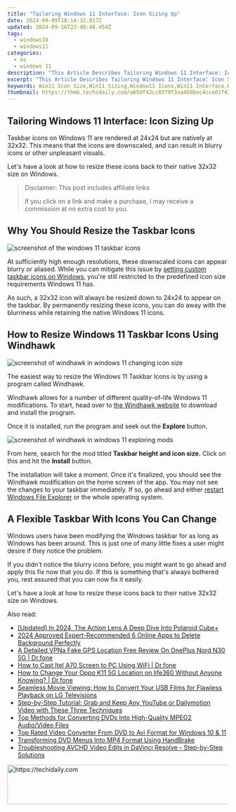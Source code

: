 ```yaml
---
title: "Tailoring Windows 11 Interface: Icon Sizing Up"
date: 2024-09-09T18:14:32.017Z
updated: 2024-09-16T23:48:48.454Z
tags:
  - windows10
  - windows11
categories:
  - os
  - windows 11
description: "This Article Describes Tailoring Windows 11 Interface: Icon Sizing Up"
excerpt: "This Article Describes Tailoring Windows 11 Interface: Icon Sizing Up"
keywords: Win11 Icon Size,Win11 Sizing,Window11 Icons,Win11 Interface,Windows11 Customize,Win11 Themes,Windows11 Layout
thumbnail: https://thmb.techidaily.com/a65df42cc8379f3aa4b0bec4cca01f43716f0f93a74b7a32e511a24eeedbecef.jpg
---
```


## Tailoring Windows 11 Interface: Icon Sizing Up

 Taskbar icons on Windows 11 are rendered at 24x24 but are natively at 32x32\. This means that the icons are downscaled, and can result in blurry icons or other unpleasant visuals.

 Let's have a look at how to resize these icons back to their native 32x32 size on Windows.

>  Disclaimer: This post includes affiliate links
>
>  If you click on a link and make a purchase, I may receive a commission at no extra cost to you.
>

## Why You Should Resize the Taskbar Icons

![screenshot of the windows 11 taskbar icons](https://static1.makeuseofimages.com/wordpress/wp-content/uploads/2023/08/screenshot_of_windows_11_taskbar_icons.jpg)

 At sufficiently high enough resolutions, these downscaled icons can appear blurry or aliased. While you can mitigate this issue by [setting custom taskbar icons on Windows](https://www.makeuseof.com/tag/change-taskbar-icons-programs-windows-10/), you're still restricted to the predefined icon size requirements Windows 11 has.

 As such, a 32x32 icon will always be resized down to 24x24 to appear on the taskbar. By permanently resizing these icons, you can do away with the blurriness while retaining the native Windows 11 icons.

## How to Resize Windows 11 Taskbar Icons Using Windhawk

![screenshot of windhawk in windows 11 changing icon size](https://static1.makeuseofimages.com/wordpress/wp-content/uploads/2023/08/screenshot_of_windhawk_windows_11_changing_icon_size-1.jpg)

 The easiest way to resize the Windows 11 Taskbar Icons is by using a program called Windhawk.

 Windhawk allows for a number of different quality-of-life Windows 11 modifications. To start, head over to [the Windhawk website](https://windhawk.net) to download and install the program.

 Once it is installed, run the program and seek out the **Explore** button.

![screenshot of windhawk in windows 11 exploring mods](https://static1.makeuseofimages.com/wordpress/wp-content/uploads/2023/08/screenshot_of_windhawk_windows_11_explore_mods-1.jpg)

 From here, search for the mod titled **Taskbar height and icon size.** Click on this and hit the **Install** button.

 The installation will take a moment. Once it's finalized, you should see the Windhawk modification on the home screen of the app. You may not see the changes to your taskbar immediately. If so, go ahead and either [restart Windows File Explorer](https://www.makeuseof.com/ways-to-restart-file-explorer-windows-10/) or the whole operating system.

##

## A Flexible Taskbar With Icons You Can Change

 Windows users have been modifying the Windows taskbar for as long as Windows has been around. This is just one of many little fixes a user might desire if they notice the problem.

 If you didn't notice the blurry icons before, you might want to go ahead and apply this fix now that you do. If this is something that's always bothered you, rest assured that you can now fix it easily.

 Let's have a look at how to resize these icons back to their native 32x32 size on Windows.

<ins class="adsbygoogle"
      style="display:block"
      data-ad-client="ca-pub-7571918770474297"
      data-ad-slot="8358498916"
      data-ad-format="auto"
      data-full-width-responsive="true"></ins>
    

<span class="atpl-alsoreadstyle">Also read:</span>
<div><ul>
<li><a href="https://vp-tips.techidaily.com/updated-in-2024-the-action-lens-a-deep-dive-into-polaroid-cubeplus/"><u>[Updated] In 2024, The Action Lens A Deep Dive Into Polaroid Cube+</u></a></li>
<li><a href="https://some-techniques.techidaily.com/2024-approved-expert-recommended-6-online-apps-to-delete-background-perfectly/"><u>2024 Approved Expert-Recommended 6 Online Apps to Delete Background Perfectly</u></a></li>
<li><a href="https://location-fake.techidaily.com/a-detailed-vpna-fake-gps-location-free-review-on-oneplus-nord-n30-5g-drfone-by-drfone-virtual-android/"><u>A Detailed VPNa Fake GPS Location Free Review On OnePlus Nord N30 5G | Dr.fone</u></a></li>
<li><a href="https://screen-mirror.techidaily.com/how-to-cast-itel-a70-screen-to-pc-using-wifi-drfone-by-drfone-android/"><u>How to Cast Itel A70 Screen to PC Using WiFi | Dr.fone</u></a></li>
<li><a href="https://location-social.techidaily.com/how-to-change-your-oppo-k11-5g-location-on-life360-without-anyone-knowing-drfone-by-drfone-virtual-android/"><u>How to Change Your Oppo K11 5G Location on life360 Without Anyone Knowing? | Dr.fone</u></a></li>
<li><a href="https://blog-min.techidaily.com/seamless-movie-viewing-how-to-convert-your-usb-films-for-flawless-playback-on-lg-televisions/"><u>Seamless Movie Viewing: How to Convert Your USB Films for Flawless Playback on LG Televisions</u></a></li>
<li><a href="https://win11.techidaily.com/step-by-step-tutorial-grab-and-keep-any-youtube-or-dailymotion-video-with-these-three-techniques/"><u>Step-by-Step Tutorial: Grab and Keep Any YouTube or Dailymotion Video with These Three Techniques</u></a></li>
<li><a href="https://win11.techidaily.com/top-methods-for-converting-dvds-into-high-quality-mpeg2-audiovideo-files/"><u>Top Methods for Converting DVDs Into High-Quality MPEG2 Audio/Video Files</u></a></li>
<li><a href="https://win11.techidaily.com/top-rated-video-converter-from-dvd-to-avi-format-for-windows-10-and-11/"><u>Top Rated Video Converter From DVD to Avi Format for Windows 10 & 11</u></a></li>
<li><a href="https://win11.techidaily.com/transforming-dvd-menus-into-mp4-format-using-handbrake/"><u>Transforming DVD Menus Into MP4 Format Using HandBrake</u></a></li>
<li><a href="https://win11.techidaily.com/troubleshooting-avchd-video-edits-in-davinci-resolve-step-by-step-solutions/"><u>Troubleshooting AVCHD Video Edits in DaVinci Resolve - Step-by-Step Solutions</u></a></li>
</ul></div>

<!-- affiliate ads begin -->
<a href="https://ephamedtechinc.pxf.io/c/5597632/2120866/26400?prodsku=mars" target="_top" id="2120866">
  <img src="//a.impactradius-go.com/display-ad/26400-2120866" border="0" alt="https://techidaily.com" width="728" height="90"/>
</a>
<img height="0" width="0" src="https://ephamedtechinc.pxf.io/i/5597632/2120866/26400?prodsku=mars" style="position:absolute;visibility:hidden;" border="0" />
<!-- affiliate ads end -->

